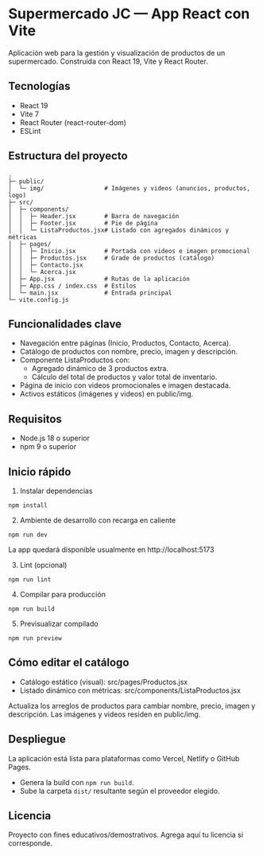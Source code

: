 # Supermercado JC — App React con Vite

Aplicación web para la gestión y visualización de productos de un supermercado. Construida con React 19, Vite y React Router.

## Tecnologías
- React 19
- Vite 7
- React Router (react-router-dom)
- ESLint

## Estructura del proyecto
```
.
├─ public/
│  └─ img/                 # Imágenes y videos (anuncios, productos, logo)
├─ src/
│  ├─ components/
│  │  ├─ Header.jsx        # Barra de navegación
│  │  ├─ Footer.jsx        # Pie de página
│  │  └─ ListaProductos.jsx# Listado con agregados dinámicos y métricas
│  ├─ pages/
│  │  ├─ Inicio.jsx        # Portada con videos e imagen promocional
│  │  ├─ Productos.jsx     # Grade de productos (catálogo)
│  │  ├─ Contacto.jsx
│  │  └─ Acerca.jsx
│  ├─ App.jsx              # Rutas de la aplicación
│  ├─ App.css / index.css  # Estilos
│  └─ main.jsx             # Entrada principal
└─ vite.config.js
```

## Funcionalidades clave
- Navegación entre páginas (Inicio, Productos, Contacto, Acerca).
- Catálogo de productos con nombre, precio, imagen y descripción.
- Componente ListaProductos con:
  - Agregado dinámico de 3 productos extra.
  - Cálculo del total de productos y valor total de inventario.
- Página de inicio con videos promocionales e imagen destacada.
- Activos estáticos (imágenes y videos) en public/img.

## Requisitos
- Node.js 18 o superior
- npm 9 o superior

## Inicio rápido
1) Instalar dependencias
```
npm install
```

2) Ambiente de desarrollo con recarga en caliente
```
npm run dev
```
La app quedará disponible usualmente en http://localhost:5173

3) Lint (opcional)
```
npm run lint
```

4) Compilar para producción
```
npm run build
```

5) Previsualizar compilado
```
npm run preview
```

## Cómo editar el catálogo
- Catálogo estático (visual): src/pages/Productos.jsx
- Listado dinámico con métricas: src/components/ListaProductos.jsx

Actualiza los arreglos de productos para cambiar nombre, precio, imagen y descripción. Las imágenes y videos residen en public/img.

## Despliegue
La aplicación está lista para plataformas como Vercel, Netlify o GitHub Pages.
- Genera la build con `npm run build`.
- Sube la carpeta `dist/` resultante según el proveedor elegido.

## Licencia
Proyecto con fines educativos/demostrativos. Agrega aquí tu licencia si corresponde.
 
